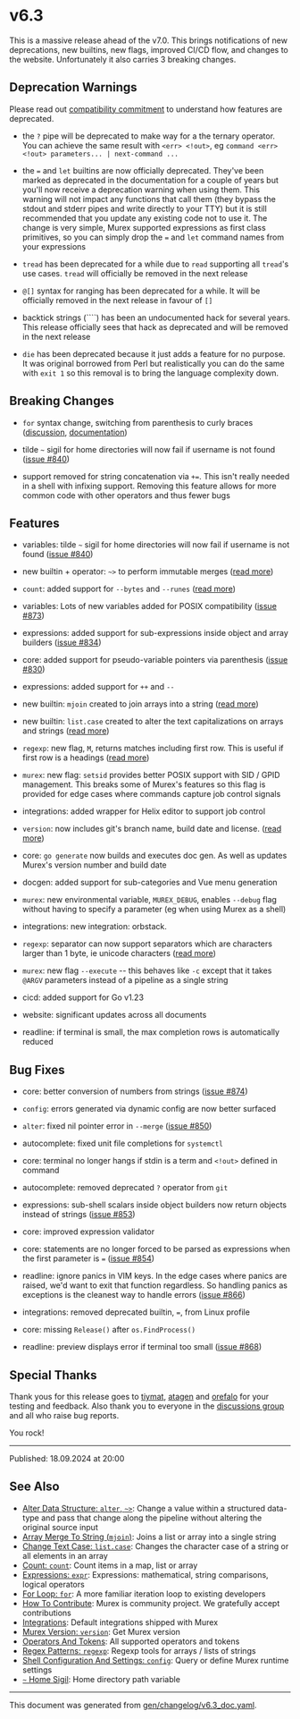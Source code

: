 # v6.3

This is a massive release ahead of the v7.0. This brings notifications of  new deprecations, new builtins, new flags, improved CI/CD flow, and changes to the website. Unfortunately it also carries 3 breaking changes.

## Deprecation Warnings

Please read out [compatibility commitment](https://murex.rocks/compatibility.html) to understand how features are deprecated.

* the `?` pipe will be deprecated to make way for a the ternary operator. You can achieve the same result with `<err> <!out>`, eg `command <err> <!out> parameters... | next-command ...`
  
* the `=` and `let` builtins are now officially deprecated. They've been marked as deprecated in the documentation for a couple of years but you'll now receive a deprecation warning when using them. This warning will not impact any functions that call them (they bypass the stdout and stderr pipes and write directly to your TTY) but it is still recommended that you update any existing code not to use it. The change is very simple, Murex supported expressions as first class primitives, so you can simply drop the `=` and `let` command names from your expressions

* `tread` has been deprecated for a while due to `read` supporting all `tread`'s use cases. `tread` will officially be removed in the next release

* `@[]` syntax for ranging has been deprecated for a while. It will be officially removed in the next release in favour of `[]`

* backtick strings (````) has been an undocumented hack for several years. This release officially sees that hack as deprecated and will be removed in the next release

* `die` has been deprecated because it just adds a feature for no purpose. It was original borrowed from Perl but realistically you can do the same with `exit 1` so this removal is to bring the language complexity down.

## Breaking Changes

* `for` syntax change, switching from parenthesis to curly braces ([discussion](https://github.com/lmorg/murex/discussions/855), [documentation](/docs/commands/for.md)) 

* tilde `~` sigil for home directories will now fail if username is not found ([issue #840](https://github.com/lmorg/murex/issues/840))

* support removed for string concatenation via `+=`. This isn't really needed in a shell with infixing support. Removing this feature allows for more common code with other operators and thus fewer bugs

## Features

* variables: tilde `~` sigil for home directories will now fail if username is not found ([issue #840](https://github.com/lmorg/murex/issues/840))

* new builtin + operator: `~>` to perform immutable merges ([read more](/docs/commands/alter.md))

* `count`: added support for `--bytes` and `--runes` ([read more](/docs/commands/count.md))

* variables: Lots of new variables added for POSIX compatibility ([issue #873](https://github.com/lmorg/murex/issues/873))

* expressions: added support for sub-expressions inside object and array builders ([issue #834](https://github.com/lmorg/murex/issues/834))

* core: added support for pseudo-variable pointers via parenthesis ([issue #830](https://github.com/lmorg/murex/issues/830))

* expressions: added support for `++` and `--`

* new builtin: `mjoin` created to join arrays into a string ([read more](/docs/commands/mjoin.md))

* new builtin: `list.case` created to alter the text capitalizations on arrays and strings ([read more](/docs/commands/list.case.md))

* `regexp`: new flag, `M`, returns matches including first row. This is useful if first row is a headings ([read more](/docs/commands/regexp.md))

* `murex`: new flag: `setsid` provides better POSIX support with SID / GPID management. This breaks some of Murex's features so this flag is provided for edge cases where commands capture job control signals

* integrations: added wrapper for Helix editor to support job control
  
* `version`: now includes git's branch name, build date and license. ([read more](/docs/commands/version.md))

* core: `go generate` now builds and executes doc gen. As well as updates Murex's version number and build date

* docgen: added support for sub-categories and Vue menu generation

* `murex`: new environmental variable, `MUREX_DEBUG`, enables `--debug` flag without having to specify a parameter (eg when using Murex as a shell)

* integrations: new integration: orbstack.

* `regexp`: separator can now support separators which are characters larger than 1 byte, ie unicode characters ([read more](/docs/commands/regexp.md))

* `murex`: new flag `--execute` -- this behaves like `-c` except that it takes `@ARGV` parameters instead of a pipeline as a single string

* cicd: added support for Go v1.23

* website: significant updates across all documents

* readline: if terminal is small, the max completion rows is automatically reduced

## Bug Fixes

* core: better conversion of numbers from strings ([issue #874](https://github.com/lmorg/murex/issues/874))

* `config`: errors generated via dynamic config are now better surfaced

* `alter`: fixed nil pointer error in `--merge` ([issue #850](https://github.com/lmorg/murex/issues/850))

* autocomplete: fixed unit file completions for `systemctl`

* core: terminal no longer hangs if stdin is a term and `<!out>` defined in command

* autocomplete: removed deprecated `?` operator from `git`

* expressions: sub-shell scalars inside object builders now return objects instead of strings ([issue #853](https://github.com/lmorg/murex/issues/853))

* core: improved expression validator

* core: statements are no longer forced to be parsed as expressions when the first parameter is `=` ([issue #854](https://github.com/lmorg/murex/issues/854))

* readline: ignore panics in VIM keys. In the edge cases where panics are raised, we'd want to exit that function regardless. So handling panics as exceptions is the cleanest way to handle errors ([issue #866](https://github.com/lmorg/murex/issues/866))

* integrations: removed deprecated builtin, `=`, from Linux profile

* core: missing `Release()` after `os.FindProcess()`

* readline: preview displays error if terminal too small ([issue #868](https://github.com/lmorg/murex/issues/868))

## Special Thanks

Thank yous for this release goes to [tiymat](https://github.com/tiymat), [atagen](https://github.com/atagen) and [orefalo](https://github.com/orefalo) for your testing and feedback. Also thank you to everyone in the [discussions group](https://github.com/lmorg/murex/discussions) and all who raise bug reports.

You rock!

<hr>

Published: 18.09.2024 at 20:00

## See Also

* [Alter Data Structure: `alter`, `~>`](../commands/alter.md):
  Change a value within a structured data-type and pass that change along the pipeline without altering the original source input
* [Array Merge To String (`mjoin`)](../commands/mjoin.md):
  Joins a list or array into a single string
* [Change Text Case: `list.case`](../commands/list.case.md):
  Changes the character case of a string or all elements in an array
* [Count: `count`](../commands/count.md):
  Count items in a map, list or array
* [Expressions: `expr`](../commands/expr.md):
  Expressions: mathematical, string comparisons, logical operators
* [For Loop: `for`](../commands/for.md):
  A more familiar iteration loop to existing developers
* [How To Contribute](../Murex/CONTRIBUTING.md):
  Murex is community project. We gratefully accept contributions
* [Integrations](../user-guide/integrations.md):
  Default integrations shipped with Murex
* [Murex Version: `version`](../commands/version.md):
  Get Murex version
* [Operators And Tokens](../user-guide/operators-and-tokens.md):
  All supported operators and tokens
* [Regex Patterns: `regexp`](../commands/regexp.md):
  Regexp tools for arrays / lists of strings
* [Shell Configuration And Settings: `config`](../commands/config.md):
  Query or define Murex runtime settings
* [`~` Home Sigil](../parser/tilde.md):
  Home directory path variable

<hr/>

This document was generated from [gen/changelog/v6.3_doc.yaml](https://github.com/lmorg/murex/blob/master/gen/changelog/v6.3_doc.yaml).